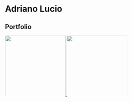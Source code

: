 # Adriano Lucio
## Portfolio

<div>
  <a href="https://github.com/lucio-adriano">
  <img height="200rm" src="https://github-readme-stats.vercel.app/api?username=lucio-adriano&show_icons=true&count_private=true"/>
  <img height="200rm" src="https://github-readme-stats.vercel.app/api/top-langs/?username=lucio-adriano&layout=compact"/>
</div>
